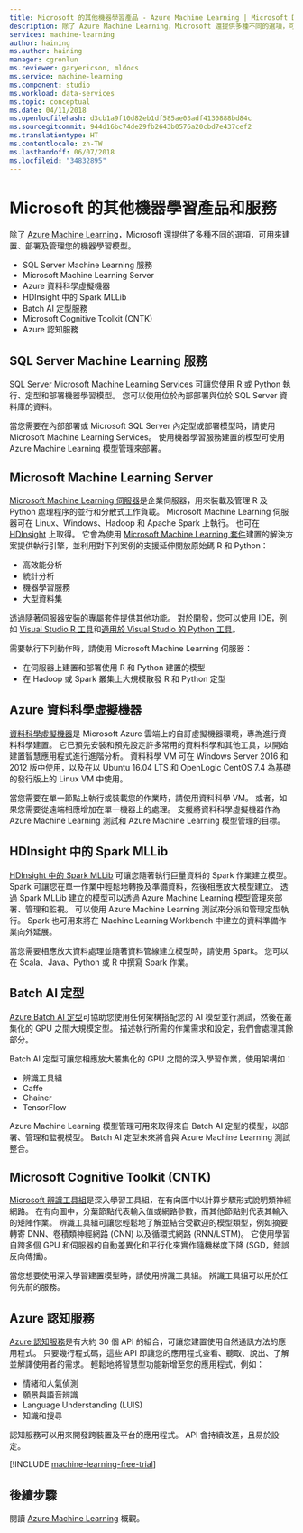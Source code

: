 ```yaml
---
title: Microsoft 的其他機器學習產品 - Azure Machine Learning | Microsoft Docs
description: 除了 Azure Machine Learning，Microsoft 還提供多種不同的選項，可用來建置、部署及管理您的機器學習模型。
services: machine-learning
author: haining
ms.author: haining
manager: cgronlun
ms.reviewer: garyericson, mldocs
ms.service: machine-learning
ms.component: studio
ms.workload: data-services
ms.topic: conceptual
ms.date: 04/11/2018
ms.openlocfilehash: d3cb1a9f10d82eb1df585ae03adf4130888bd84c
ms.sourcegitcommit: 944d16bc74de29fb2643b0576a20cbd7e437cef2
ms.translationtype: HT
ms.contentlocale: zh-TW
ms.lasthandoff: 06/07/2018
ms.locfileid: "34832895"
---
```

# <a name="other-machine-learning-products-and-services-from-microsoft"></a>Microsoft 的其他機器學習產品和服務

除了 [Azure Machine Learning](overview-what-is-azure-ml.md)，Microsoft 還提供了多種不同的選項，可用來建置、部署及管理您的機器學習模型。 
* SQL Server Machine Learning 服務
* Microsoft Machine Learning Server
* Azure 資料科學虛擬機器
* HDInsight 中的 Spark MLLib
* Batch AI 定型服務
* Microsoft Cognitive Toolkit (CNTK)
* Azure 認知服務


## <a name="sql-server-machine-learning-services"></a>SQL Server Machine Learning 服務
[SQL Server Microsoft Machine Learning Services](https://docs.microsoft.com/sql/advanced-analytics/r/r-services) 可讓您使用 R 或 Python 執行、定型和部署機器學習模型。 您可以使用位於內部部署與位於 SQL Server 資料庫的資料。 

當您需要在內部部署或 Microsoft SQL Server 內定型或部署模型時，請使用 Microsoft Machine Learning Services。 使用機器學習服務建置的模型可使用 Azure Machine Learning 模型管理來部署。 

## <a name="microsoft-machine-learning-server"></a>Microsoft Machine Learning Server 
[Microsoft Machine Learning 伺服器](https://docs.microsoft.com/sql/advanced-analytics/r/r-server-standalone)是企業伺服器，用來裝載及管理 R 及 Python 處理程序的並行和分散式工作負載。 Microsoft Machine Learning 伺服器可在 Linux、Windows、Hadoop 和 Apache Spark 上執行。 也可在 [HDInsight](https://azure.microsoft.com/services/hdinsight/r-server/) 上取得。 它會為使用 [Microsoft Machine Learning 套件](https://docs.microsoft.com/r-server/r/concept-what-is-the-microsoftml-package)建置的解決方案提供執行引擎，並利用對下列案例的支援延伸開放原始碼 R 和 Python：

- 高效能分析
- 統計分析
- 機器學習服務
- 大型資料集

透過隨著伺服器安裝的專屬套件提供其他功能。 對於開發，您可以使用 IDE，例如 [Visual Studio R 工具](https://www.visualstudio.com/vs/rtvs/)和[適用於 Visual Studio 的 Python 工具](https://www.visualstudio.com/vs/python/)。

需要執行下列動作時，請使用 Microsoft Machine Learning 伺服器：

- 在伺服器上建置和部署使用 R 和 Python 建置的模型
- 在 Hadoop 或 Spark 叢集上大規模散發 R 和 Python 定型

## <a name="azure-data-science-virtual-machine"></a>Azure 資料科學虛擬機器
[資料科學虛擬機器](https://docs.microsoft.com/azure/machine-learning/data-science-virtual-machine/overview)是 Microsoft Azure 雲端上的自訂虛擬機器環境，專為進行資料科學建置。 它已預先安裝和預先設定許多常用的資料科學和其他工具，以開始建置智慧應用程式進行進階分析。 資料科學 VM 可在 Windows Server 2016 和 2012 版中使用，以及在以 Ubuntu 16.04 LTS 和 OpenLogic CentOS 7.4 為基礎的發行版上的 Linux VM 中使用。 

當您需要在單一節點上執行或裝載您的作業時，請使用資料科學 VM。 或者，如果您需要從遠端相應增加在單一機器上的處理。 支援將資料科學虛擬機器作為 Azure Machine Learning 測試和 Azure Machine Learning 模型管理的目標。 

## <a name="spark-mllib-in-hdinsight"></a>HDInsight 中的 Spark MLLib
[HDInsight 中的 Spark MLLib](https://docs.microsoft.com/azure/hdinsight/hdinsight-apache-spark-ipython-notebook-machine-learning) 可讓您隨著執行巨量資料的 Spark 作業建立模型。 Spark 可讓您在單一作業中輕鬆地轉換及準備資料，然後相應放大模型建立。 透過 Spark MLLib 建立的模型可以透過 Azure Machine Learning 模型管理來部署、管理和監視。 可以使用 Azure Machine Learning 測試來分派和管理定型執行。 Spark 也可用來將在 Machine Learning Workbench 中建立的資料準備作業向外延展。 

當您需要相應放大資料處理並隨著資料管線建立模型時，請使用 Spark。 您可以在 Scala、Java、Python 或 R 中撰寫 Spark 作業。 

## <a name="batch-ai-training"></a>Batch AI 定型 
[Azure Batch AI 定型](https://aka.ms/batchaitraining)可協助您使用任何架構搭配您的 AI 模型並行測試，然後在叢集化的 GPU 之間大規模定型。 描述執行所需的作業需求和設定，我們會處理其餘部分。 

Batch AI 定型可讓您相應放大叢集化的 GPU 之間的深入學習作業，使用架構如：

- 辨識工具組
- Caffe
- Chainer
- TensorFlow

Azure Machine Learning 模型管理可用來取得來自 Batch AI 定型的模型，以部署、管理和監視模型。  Batch AI 定型未來將會與 Azure Machine Learning 測試整合。 

## <a name="microsoft-cognitive-toolkit-cntk"></a>Microsoft Cognitive Toolkit (CNTK)
[Microsoft 辨識工具組](https://www.microsoft.com/en-us/cognitive-toolkit/)是深入學習工具組，在有向圖中以計算步驟形式說明類神經網路。 在有向圖中，分葉節點代表輸入值或網路參數，而其他節點則代表其輸入的矩陣作業。 辨識工具組可讓您輕鬆地了解並結合受歡迎的模型類型，例如摘要轉寄 DNN、卷積類神經網路 (CNN) 以及循環式網路 (RNN/LSTM)。 它使用學習自跨多個 GPU 和伺服器的自動差異化和平行化來實作隨機梯度下降 (SGD，錯誤反向傳播)。

當您想要使用深入學習建置模型時，請使用辨識工具組。  辨識工具組可以用於任何先前的服務。

## <a name="azure-cognitive-services"></a>Azure 認知服務
[Azure 認知服務](https://docs.microsoft.com/azure/#pivot=products&panel=ai)是有大約 30 個 API 的組合，可讓您建置使用自然通訊方法的應用程式。 只要幾行程式碼，這些 API 即讓您的應用程式查看、聽取、說出、了解並解譯使用者的需求。 輕鬆地將智慧型功能新增至您的應用程式，例如： 

- 情緒和人氣偵測
- 願景與語音辨識
- Language Understanding (LUIS)
- 知識和搜尋

認知服務可以用來開發跨裝置及平台的應用程式。 API 會持續改進，且易於設定。 

[!INCLUDE [machine-learning-free-trial](../../../includes/machine-learning-free-trial.md)]

## <a name="next-steps"></a>後續步驟

閱讀 [Azure Machine Learning](overview-what-is-azure-ml.md) 概觀。
